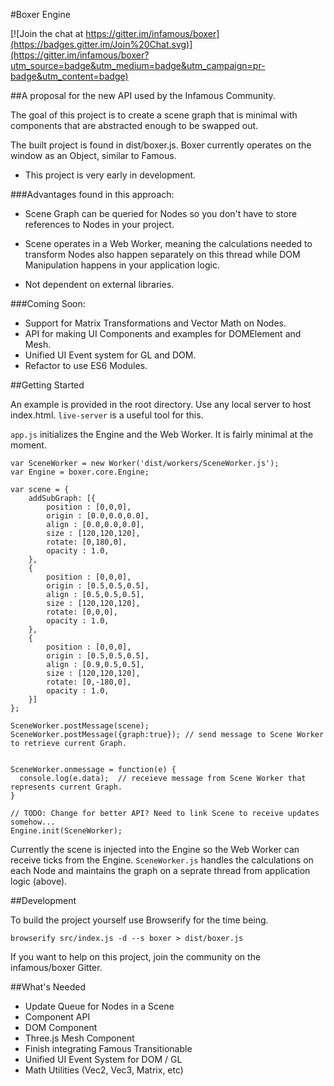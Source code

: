 #Boxer Engine

[![Join the chat at https://gitter.im/infamous/boxer](https://badges.gitter.im/Join%20Chat.svg)](https://gitter.im/infamous/boxer?utm_source=badge&utm_medium=badge&utm_campaign=pr-badge&utm_content=badge)

##A proposal for the new API used by the Infamous Community.

The goal of this project is to create a scene graph that is minimal with components that are abstracted enough to be swapped out.

The built project is found in dist/boxer.js. Boxer currently operates on the window as an Object, similar to Famous.

- This project is very early in development.

###Advantages found in this approach:

* Scene Graph can be queried for Nodes so you don't have to store references to Nodes in your project.

* Scene operates in a Web Worker, meaning the calculations needed to transform Nodes also happen separately on this thread while DOM Manipulation happens in your application logic.

* Not dependent on external libraries.


###Coming Soon:

* Support for Matrix Transformations and Vector Math on Nodes.
* API for making UI Components and examples for DOMElement and Mesh.
* Unified UI Event system for GL and DOM.
* Refactor to use ES6 Modules.

##Getting Started

An example is provided in the root directory. Use any local server to host index.html. `live-server` is a useful tool for this.

`app.js` initializes the Engine and the Web Worker. It is fairly minimal at the moment.

```
var SceneWorker = new Worker('dist/workers/SceneWorker.js');
var Engine = boxer.core.Engine;

var scene = {
    addSubGraph: [{
        position : [0,0,0],
        origin : [0.0,0.0,0.0],
        align : [0.0,0.0,0.0],
        size : [120,120,120],
        rotate: [0,180,0],
        opacity : 1.0,
    },
    {
        position : [0,0,0],
        origin : [0.5,0.5,0.5],
        align : [0.5,0.5,0.5],
        size : [120,120,120],
        rotate: [0,0,0],
        opacity : 1.0,
    },
    {
        position : [0,0,0],
        origin : [0.5,0.5,0.5],
        align : [0.9,0.5,0.5],
        size : [120,120,120],
        rotate: [0,-180,0],
        opacity : 1.0,
    }]
};

SceneWorker.postMessage(scene);
SceneWorker.postMessage({graph:true}); // send message to Scene Worker to retrieve current Graph.


SceneWorker.onmessage = function(e) {
  console.log(e.data);  // receieve message from Scene Worker that represents current Graph.
}

// TODO: Change for better API? Need to link Scene to receive updates somehow...
Engine.init(SceneWorker);

```

Currently the scene is injected into the Engine so the Web Worker can receive ticks from the Engine. `SceneWorker.js` handles the calculations on each Node and maintains the graph on a seprate thread from application logic (above).


##Development

To build the project yourself use Browserify for the time being.

`browserify src/index.js -d --s boxer > dist/boxer.js`

If you want to help on this project, join the community on the infamous/boxer Gitter.

##What's Needed

* Update Queue for Nodes in a Scene
* Component API
* DOM Component
* Three.js Mesh Component
* Finish integrating Famous Transitionable
* Unified UI Event System for DOM / GL
* Math Utilities (Vec2, Vec3, Matrix, etc)
